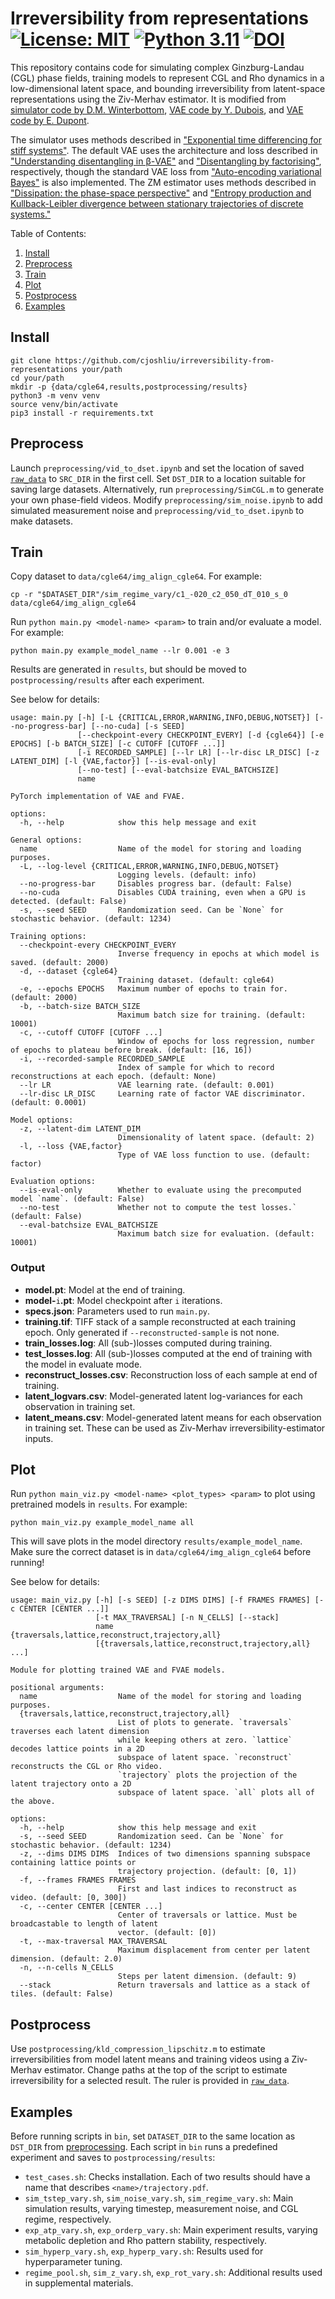 # Irreversibility from representations [![License: MIT](https://img.shields.io/badge/License-MIT-yellow.svg)](https://github.com/cjoshliu/irreversibility-from-representations/blob/main/LICENSE) [![Python 3.11](https://img.shields.io/badge/python-3.11-blue.svg)](https://www.python.org/downloads/release/python-3110/) [![DOI](https://zenodo.org/badge/DOI/10.5281/zenodo.7737963.svg)](https://doi.org/10.5281/zenodo.7737963)


This repository contains code for simulating complex Ginzburg-Landau (CGL) phase fields, training models to represent CGL and Rho dynamics in a low-dimensional latent space, and bounding irreversibility from latent-space representations using the Ziv-Merhav estimator.
It is modified from [simulator code by D.M. Winterbottom](https://github.com/codeinthehole/codeinthehole.com/blob/58ad3d28ddefb64350ec883b291d4dbe1df096f7/www/static/tutorial/files/CGLsim2D.m), [VAE code by Y. Dubois](https://github.com/YannDubs/disentangling-vae), and [VAE code by E. Dupont](https://doi.org/10.48550/arXiv.1804.00104).

The simulator uses methods described in ["Exponential time differencing for stiff systems"](https://doi.org/10.1006/jcph.2002.6995).
The default VAE uses the architecture and loss described in ["Understanding disentangling in β-VAE"](https://doi.org/10.48550/arXiv.1804.03599) and ["Disentangling by factorising"](https://doi.org/10.48550/arXiv.1802.05983), respectively, though the standard VAE loss from ["Auto-encoding variational Bayes"](https://doi.org/10.48550/arXiv.1312.6114) is also implemented.
The ZM estimator uses methods described in ["Dissipation: the phase-space perspective"](https://doi.org/10.1103/PhysRevLett.98.080602) and ["Entropy production and Kullback-Leibler divergence between stationary trajectories of discrete systems."](https://doi.org/10.1103/PhysRevE.85.031129)

Table of Contents:
1. [Install](#install)
2. [Preprocess](#preprocess)
3. [Train](#train)
4. [Plot](#plot)
5. [Postprocess](#postprocess)
6. [Examples](#examples)

## Install
```
git clone https://github.com/cjoshliu/irreversibility-from-representations your/path
cd your/path
mkdir -p {data/cgle64,results,postprocessing/results}
python3 -m venv venv
source venv/bin/activate
pip3 install -r requirements.txt
```

## Preprocess
Launch `preprocessing/vid_to_dset.ipynb` and set the location of saved [`raw_data`](https://doi.org/10.5281/zenodo.7734339) to `SRC_DIR` in the first cell. Set `DST_DIR` to a location suitable for saving large datasets.
Alternatively, run `preprocessing/SimCGL.m` to generate your own phase-field videos.
Modify `preprocessing/sim_noise.ipynb` to add simulated measurement noise and `preprocessing/vid_to_dset.ipynb` to make datasets.

## Train
Copy dataset to `data/cgle64/img_align_cgle64`. For example:
```
cp -r "$DATASET_DIR"/sim_regime_vary/c1_-020_c2_050_dT_010_s_0 data/cgle64/img_align_cgle64
```
Run `python main.py <model-name> <param>` to train and/or evaluate a model. For example:
```
python main.py example_model_name --lr 0.001 -e 3
```
Results are generated in `results`, but should be moved to `postprocessing/results` after each experiment.

See below for details:
```
usage: main.py [-h] [-L {CRITICAL,ERROR,WARNING,INFO,DEBUG,NOTSET}] [--no-progress-bar] [--no-cuda] [-s SEED]
               [--checkpoint-every CHECKPOINT_EVERY] [-d {cgle64}] [-e EPOCHS] [-b BATCH_SIZE] [-c CUTOFF [CUTOFF ...]]
               [-i RECORDED_SAMPLE] [--lr LR] [--lr-disc LR_DISC] [-z LATENT_DIM] [-l {VAE,factor}] [--is-eval-only]
               [--no-test] [--eval-batchsize EVAL_BATCHSIZE]
               name

PyTorch implementation of VAE and FVAE.

options:
  -h, --help            show this help message and exit

General options:
  name                  Name of the model for storing and loading purposes.
  -L, --log-level {CRITICAL,ERROR,WARNING,INFO,DEBUG,NOTSET}
                        Logging levels. (default: info)
  --no-progress-bar     Disables progress bar. (default: False)
  --no-cuda             Disables CUDA training, even when a GPU is detected. (default: False)
  -s, --seed SEED       Randomization seed. Can be `None` for stochastic behavior. (default: 1234)

Training options:
  --checkpoint-every CHECKPOINT_EVERY
                        Inverse frequency in epochs at which model is saved. (default: 2000)
  -d, --dataset {cgle64}
                        Training dataset. (default: cgle64)
  -e, --epochs EPOCHS   Maximum number of epochs to train for. (default: 2000)
  -b, --batch-size BATCH_SIZE
                        Maximum batch size for training. (default: 10001)
  -c, --cutoff CUTOFF [CUTOFF ...]
                        Window of epochs for loss regression, number of epochs to plateau before break. (default: [16, 16])
  -i, --recorded-sample RECORDED_SAMPLE
                        Index of sample for which to record reconstructions at each epoch. (default: None)
  --lr LR               VAE learning rate. (default: 0.001)
  --lr-disc LR_DISC     Learning rate of factor VAE discriminator. (default: 0.0001)

Model options:
  -z, --latent-dim LATENT_DIM
                        Dimensionality of latent space. (default: 2)
  -l, --loss {VAE,factor}
                        Type of VAE loss function to use. (default: factor)

Evaluation options:
  --is-eval-only        Whether to evaluate using the precomputed model `name`. (default: False)
  --no-test             Whether not to compute the test losses.` (default: False)
  --eval-batchsize EVAL_BATCHSIZE
                        Maximum batch size for evaluation. (default: 10001)
```

### Output
* **model.pt**: Model at the end of training. 
* **model-**`i`**.pt**: Model checkpoint after `i` iterations.
* **specs.json**: Parameters used to run `main.py`.
* **training.tif**: TIFF stack of a sample reconstructed at each training epoch. Only generated if `--reconstructed-sample` is not none.
* **train_losses.log**: All (sub-)losses computed during training.
* **test_losses.log**: All (sub-)losses computed at the end of training with the model in evaluate mode.
* **reconstruct_losses.csv**: Reconstruction loss of each sample at end of training.
* **latent_logvars.csv**: Model-generated latent log-variances for each observation in training set.
* **latent_means.csv**: Model-generated latent means for each observation in training set. These can be used as Ziv-Merhav irreversibility-estimator inputs.

## Plot

Run `python main_viz.py <model-name> <plot_types> <param>` to plot using pretrained models in `results`. For example:
```
python main_viz.py example_model_name all
```
This will save plots in the model directory `results/example_model_name`. Make sure the correct dataset is in `data/cgle64/img_align_cgle64` before running!

See below for details:
```
usage: main_viz.py [-h] [-s SEED] [-z DIMS DIMS] [-f FRAMES FRAMES] [-c CENTER [CENTER ...]]
                   [-t MAX_TRAVERSAL] [-n N_CELLS] [--stack]
                   name {traversals,lattice,reconstruct,trajectory,all}
                   [{traversals,lattice,reconstruct,trajectory,all} ...]

Module for plotting trained VAE and FVAE models.

positional arguments:
  name                  Name of the model for storing and loading purposes.
  {traversals,lattice,reconstruct,trajectory,all}
                        List of plots to generate. `traversals` traverses each latent dimension
                        while keeping others at zero. `lattice` decodes lattice points in a 2D
                        subspace of latent space. `reconstruct` reconstructs the CGL or Rho video.
                        `trajectory` plots the projection of the latent trajectory onto a 2D
                        subspace of latent space. `all` plots all of the above.

options:
  -h, --help            show this help message and exit
  -s, --seed SEED       Randomization seed. Can be `None` for stochastic behavior. (default: 1234)
  -z, --dims DIMS DIMS  Indices of two dimensions spanning subspace containing lattice points or
                        trajectory projection. (default: [0, 1])
  -f, --frames FRAMES FRAMES
                        First and last indices to reconstruct as video. (default: [0, 300])
  -c, --center CENTER [CENTER ...]
                        Center of traversals or lattice. Must be broadcastable to length of latent
                        vector. (default: [0])
  -t, --max-traversal MAX_TRAVERSAL
                        Maximum displacement from center per latent dimension. (default: 2.0)
  -n, --n-cells N_CELLS
                        Steps per latent dimension. (default: 9)
  --stack               Return traversals and lattice as a stack of tiles. (default: False)
```

## Postprocess
Use `postprocessing/kld_compression_lipschitz.m` to estimate irreversibilities from model latent means and training videos using a Ziv-Merhav estimator.
Change paths at the top of the script to estimate irreversibility for a selected result.
The ruler is provided in [`raw_data`](https://doi.org/10.5281/zenodo.7734339).

## Examples
Before running scripts in `bin`, set `DATASET_DIR` to the same location as `DST_DIR` from [preprocessing](#preprocess).
Each script in `bin` runs a predefined experiment and saves to `postprocessing/results`:
* `test_cases.sh`: Checks installation. Each of two results should have a name that describes `<name>/trajectory.pdf`.
* `sim_tstep_vary.sh`, `sim_noise_vary.sh`, `sim_regime_vary.sh`: Main simulation results, varying timestep, measurement noise, and CGL regime, respectively.
* `exp_atp_vary.sh`, `exp_orderp_vary.sh`: Main experiment results, varying metabolic depletion and Rho pattern stability, respectively.
* `sim_hyperp_vary.sh`, `exp_hyperp_vary.sh`: Results used for hyperparameter tuning.
* `regime_pool.sh`, `sim_z_vary.sh`, `exp_rot_vary.sh`: Additional results used in supplemental materials.
